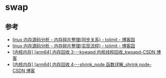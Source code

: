# swap

## 参考

- [linux 内存源码分析 - 内存碎片整理(同步关系) - tolimit - 博客园](https://www.cnblogs.com/tolimit/p/5432674.html)
- [linux 内存源码分析 - 内存碎片整理(实现流程) - tolimit - 博客园](https://www.cnblogs.com/tolimit/p/5286663.html)
- [\[内核内存\] \[arm64\] 内存回收 3---kswapd 内核线程回收\_kwsapd-CSDN 博客](https://blog.csdn.net/u010923083/article/details/116278405)
- [\[内核内存\] \[arm64\] 内存回收 4---shrink_node 函数详解\_shrink node-CSDN 博客](https://blog.csdn.net/u010923083/article/details/116278456)
